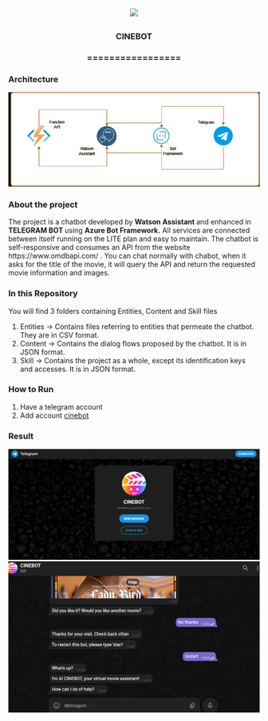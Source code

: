<h1 align="center">
  <img src="https://img.shields.io/static/v1?label=CINEBOT%20POR&message=MAYCON%20BATESTIN&color=7159c1&style=flat-square&logo=ghost"/>
</h1>

<h3 align="center">CINEBOT</h3>
<h3 align="center">=================</h3>

<h3>Architecture</h3>

<p align="center">
  <img src="img/img.png">
</p>

<h3>About the project</h3>

<p>The project is a chatbot developed by <b> Watson Assistant </b> and enhanced in <b> TELEGRAM BOT </b> using <b> Azure Bot Framework.</b> All services are connected between itself running on the LITE plan and easy to maintain.
The chatbot is self-responsive and consumes an API from the website https://www.omdbapi.com/ .
You can chat normally with chabot, when it asks for the title of the movie, it will query the API and return the requested movie information and images.</p>

<h3>In this Repository</h3>

<p>You will find 3 folders containing Entities, Content and Skill files </p>

1. Entities -> Contains files referring to entities that permeate the chatbot. They are in CSV format.
2. Content -> Contains the dialog flows proposed by the chatbot. It is in JSON format.
3. Skill -> Contains the project as a whole, except its identification keys and accesses. It is in JSON format.


<h3>How to Run</h3>

1. Have a telegram account
2. Add account [cinebot](http://t.me/rubens_ewald_filho_bot)



<h3>Result</h3>
<p align="center">
  <img src="out/1.png">
  <img src="out/2.png">
</p>
